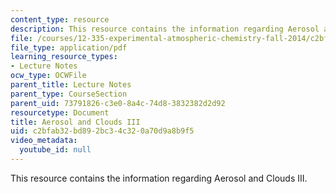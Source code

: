 ```yaml
---
content_type: resource
description: This resource contains the information regarding Aerosol and Clouds III.
file: /courses/12-335-experimental-atmospheric-chemistry-fall-2014/c2bfab32bd892bc34c320a70d9a8b9f5_MIT12_335F14_Lecture3_3.pdf
file_type: application/pdf
learning_resource_types:
- Lecture Notes
ocw_type: OCWFile
parent_title: Lecture Notes
parent_type: CourseSection
parent_uid: 73791826-c3e0-8a4c-74d8-3832382d2d92
resourcetype: Document
title: Aerosol and Clouds III
uid: c2bfab32-bd89-2bc3-4c32-0a70d9a8b9f5
video_metadata:
  youtube_id: null
---
```

This resource contains the information regarding Aerosol and Clouds III.

